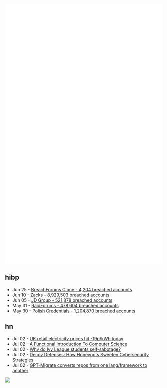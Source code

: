 ![Metrics](https://raw.githubusercontent.com/phixion/phixion/master/metrics.svg)

## hibp

<!--
for https://github.com/phixion/phixion/blob/main/.github/workflows/feeds.yml
-->
<!--START_SECTION:haveibeenpwnd-->
- Jun 25 - [BreachForums Clone - 4,204 breached accounts](https://haveibeenpwned.com/PwnedWebsites#BreachForumsClone)
- Jun 10 - [Zacks - 8,929,503 breached accounts](https://haveibeenpwned.com/PwnedWebsites#Zacks)
- Jun 05 - [JD Group - 521,878 breached accounts](https://haveibeenpwned.com/PwnedWebsites#JDGroup)
- May 31 - [RaidForums - 478,604 breached accounts](https://haveibeenpwned.com/PwnedWebsites#RaidForums)
- May 30 - [Polish Credentials - 1,204,870 breached accounts](https://haveibeenpwned.com/PwnedWebsites#PolishCredentials)
<!--END_SECTION:haveibeenpwnd-->

## hn

<!--
for https://github.com/phixion/phixion/blob/main/.github/workflows/feeds.yml
-->
<!--START_SECTION:hn-->
- Jul 02 - [UK retail electricity prices hit -19p/kWh today](https://github.com/jonatron/randomstuff/blob/main/agile_prices.png)
- Jul 02 - [A Functional Introduction To Computer Science](https://cs.uwaterloo.ca/~plragde/flaneries/FICS/)
- Jul 02 - [Why do Ivy League students self-sabotage?](https://movingthelimit.com/why-do-ivy-league-students-self-sabotage/)
- Jul 02 - [Decoy Defenses: How Honeypots Sweeten Cybersecurity Strategies](https://www.thefinalhop.com/decoy-defenses-how-honeypots-sweeten-cybersecurity-strategies/)
- Jul 02 - [GPT-Migrate converts repos from one lang/framework to another](https://github.com/0xpayne/gpt-migrate)
<!--END_SECTION:hn-->

<!--
for https://yhype.me
-->
![](https://hit.yhype.me/github/profile?user_id=13013670)
